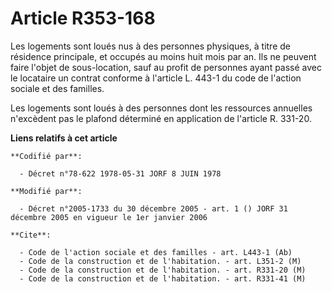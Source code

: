 # Article R353-168

Les logements sont loués nus à des personnes physiques, à titre de résidence principale, et occupés au moins huit mois par
an. Ils ne peuvent faire l'objet de sous-location, sauf au profit de personnes ayant passé avec le locataire un contrat
conforme à l'article L. 443-1 du code de l'action sociale et des familles.

Les logements sont loués à des personnes dont les ressources annuelles n'excèdent pas le plafond déterminé en application de
l'article R. 331-20.

**Liens relatifs à cet article**

	**Codifié par**:

	  - Décret n°78-622 1978-05-31 JORF 8 JUIN 1978

	**Modifié par**:

	  - Décret n°2005-1733 du 30 décembre 2005 - art. 1 () JORF 31 décembre 2005 en vigueur le 1er janvier 2006

	**Cite**:

	  - Code de l'action sociale et des familles - art. L443-1 (Ab)
	  - Code de la construction et de l'habitation. - art. L351-2 (M)
	  - Code de la construction et de l'habitation. - art. R331-20 (M)
	  - Code de la construction et de l'habitation. - art. R331-41 (M)
